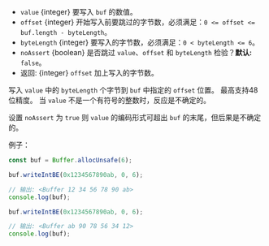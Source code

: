 <!-- YAML
added: v0.11.15
-->

* `value` {integer} 要写入 `buf` 的数值。
* `offset` {integer} 开始写入前要跳过的字节数，必须满足：`0 <= offset <= buf.length - byteLength`。
* `byteLength` {integer} 要写入的字节数，必须满足：`0 < byteLength <= 6`。
* `noAssert` {boolean} 是否跳过 `value`、`offset` 和 `byteLength` 检验？**默认:** `false`。
* 返回: {integer} `offset` 加上写入的字节数。

写入 `value` 中的 `byteLength` 个字节到 `buf` 中指定的 `offset` 位置。
最高支持48位精度。
当 `value` 不是一个有符号的整数时，反应是不确定的。

设置 `noAssert` 为 `true` 则 `value` 的编码形式可超出 `buf` 的末尾，但后果是不确定的。

例子：

```js
const buf = Buffer.allocUnsafe(6);

buf.writeIntBE(0x1234567890ab, 0, 6);

// 输出: <Buffer 12 34 56 78 90 ab>
console.log(buf);

buf.writeIntBE(0x1234567890ab, 0, 6);

// 输出: <Buffer ab 90 78 56 34 12>
console.log(buf);
```

